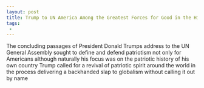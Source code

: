 ```yaml
---
layout: post
title: Trump to UN America Among the Greatest Forces for Good in the History of the World
tags:
 -
---
```

The concluding passages of President Donald Trumps address to the UN General Assembly sought to define and defend patriotism  not only for Americans although naturally his focus was on the patriotic history of his own country Trump called for a revival of patriotic spirit around the world in the process delivering a backhanded slap to globalism without calling it out by name
